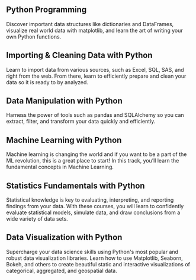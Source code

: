 ## Python Programming

Discover important data structures like dictionaries and DataFrames, visualize real world data with matplotlib, and learn the art of writing your own Python functions.

## Importing & Cleaning Data with Python

Learn to import data from various sources, such as Excel, SQL, SAS, and right from the web. From there, learn to efficiently prepare and clean your data so it is ready to by analyzed.

## Data Manipulation with Python

Harness the power of tools such as pandas and SQLAlchemy so you can extract, filter, and transform your data quickly and efficiently.

## Machine Learning with Python

Machine learning is changing the world and if you want to be a part of the ML revolution, this is a great place to start! In this track, you’ll learn the fundamental concepts in Machine Learning.

## Statistics Fundamentals with Python

Statistical knowledge is key to evaluating, interpreting, and reporting findings from your data. With these courses, you will learn to confidently evaluate statistical models, simulate data, and draw conclusions from a wide variety of data sets.

## Data Visualization with Python

Supercharge your data science skills using Python's most popular and robust data visualization libraries. Learn how to use Matplotlib, Seaborn, Bokeh, and others to create beautiful static and interactive visualizations of categorical, aggregated, and geospatial data.